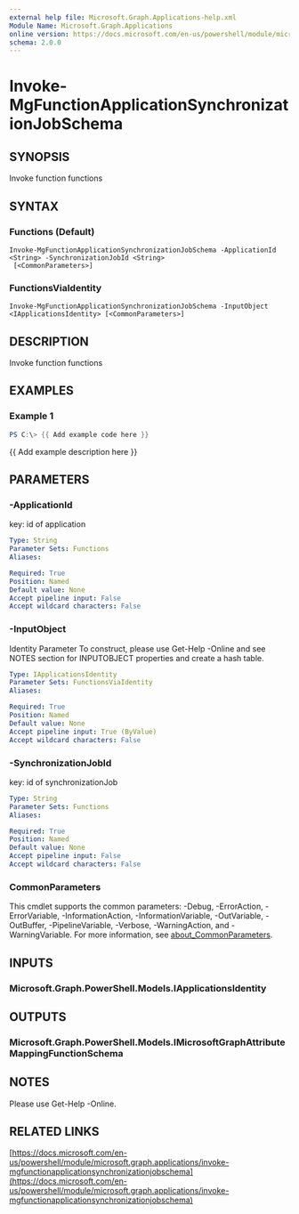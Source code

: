 ```yaml
---
external help file: Microsoft.Graph.Applications-help.xml
Module Name: Microsoft.Graph.Applications
online version: https://docs.microsoft.com/en-us/powershell/module/microsoft.graph.applications/invoke-mgfunctionapplicationsynchronizationjobschema
schema: 2.0.0
---
```


# Invoke-MgFunctionApplicationSynchronizationJobSchema

## SYNOPSIS
Invoke function functions

## SYNTAX

### Functions (Default)
```
Invoke-MgFunctionApplicationSynchronizationJobSchema -ApplicationId <String> -SynchronizationJobId <String>
 [<CommonParameters>]
```

### FunctionsViaIdentity
```
Invoke-MgFunctionApplicationSynchronizationJobSchema -InputObject <IApplicationsIdentity> [<CommonParameters>]
```

## DESCRIPTION
Invoke function functions

## EXAMPLES

### Example 1
```powershell
PS C:\> {{ Add example code here }}
```

{{ Add example description here }}

## PARAMETERS

### -ApplicationId
key: id of application

```yaml
Type: String
Parameter Sets: Functions
Aliases:

Required: True
Position: Named
Default value: None
Accept pipeline input: False
Accept wildcard characters: False
```

### -InputObject
Identity Parameter
To construct, please use Get-Help -Online and see NOTES section for INPUTOBJECT properties and create a hash table.

```yaml
Type: IApplicationsIdentity
Parameter Sets: FunctionsViaIdentity
Aliases:

Required: True
Position: Named
Default value: None
Accept pipeline input: True (ByValue)
Accept wildcard characters: False
```

### -SynchronizationJobId
key: id of synchronizationJob

```yaml
Type: String
Parameter Sets: Functions
Aliases:

Required: True
Position: Named
Default value: None
Accept pipeline input: False
Accept wildcard characters: False
```

### CommonParameters
This cmdlet supports the common parameters: -Debug, -ErrorAction, -ErrorVariable, -InformationAction, -InformationVariable, -OutVariable, -OutBuffer, -PipelineVariable, -Verbose, -WarningAction, and -WarningVariable. For more information, see [about_CommonParameters](http://go.microsoft.com/fwlink/?LinkID=113216).

## INPUTS

### Microsoft.Graph.PowerShell.Models.IApplicationsIdentity
## OUTPUTS

### Microsoft.Graph.PowerShell.Models.IMicrosoftGraphAttributeMappingFunctionSchema
## NOTES
Please use Get-Help -Online.

## RELATED LINKS

[https://docs.microsoft.com/en-us/powershell/module/microsoft.graph.applications/invoke-mgfunctionapplicationsynchronizationjobschema](https://docs.microsoft.com/en-us/powershell/module/microsoft.graph.applications/invoke-mgfunctionapplicationsynchronizationjobschema)

